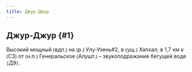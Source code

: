 ```yaml
---
title: Джур-Джур
---
```

## Джур-Джур {#1}

Высокий мощный ⦅вдп.⦆ на ⦅р.⦆ Улу-Узень#2, в ⦅ущ.⦆ Хапхал; в 1,7 км к ⦅СЗ⦆ от ⦅н.п.⦆ Генеральское ⦅Алушт.⦆ – звукоподражание бегущей воде ⦃Д9⦄.
